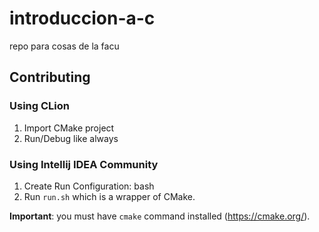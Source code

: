# introduccion-a-c
repo para cosas de la facu

## Contributing

### Using CLion
1. Import CMake project
2. Run/Debug like always

### Using Intellij IDEA Community
1. Create Run Configuration: bash
2. Run `run.sh` which is a wrapper of CMake.

**Important**: you must have `cmake` command installed (https://cmake.org/).